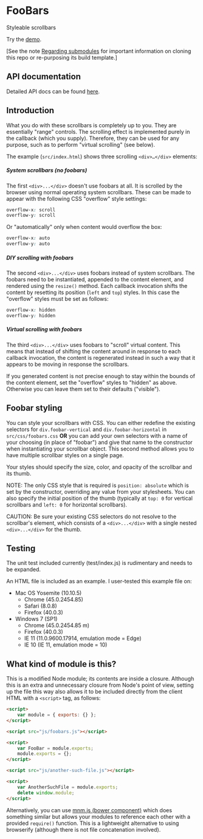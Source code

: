 # FooBars
Styleable scrollbars

Try the [demo](https://openfin.github.io/list-dragon/demo.html).

\[See the note [Regarding submodules](https://github.com/openfin/rectangular#regarding-submodules) for important information on cloning this repo or re-purposing its build template.\]

## API documentation

Detailed API docs can be found [here](http://openfin.github.io/foobars/FooBar.html).

## Introduction

What you do with these scrollbars is completely up to you. They are essentially "range" controls. The scrolling effect is implemented purely in the callback (which you supply). Therefore, they can be used for any purpose, such as to perform "virtual scrolling" (see below).

The example (`src/index.html`) shows three scrolling `<div>…</div>` elements:

##### System scrollbars (no foobars)
The first `<div>...</div>` doesn't use foobars at all. It is scrolled by the browser using normal operating system scrollbars. These can be made to appear with the following CSS "overflow" style settings:

```css
overflow-x: scroll
overflow-y: scroll
```

Or "automatically" only when content would overflow the box:

```css
overflow-x: auto
overflow-y: auto
```

##### DIY scrolling with foobars
The second `<div>...</div>` uses foobars instead of system scrollbars. The foobars need to be instantiated, appended to the content element, and rendered using the `resize()` method. Each callback invocation shifts the content by resetting its position (`left` and `top`) styles. In this case the "overflow" styles must be set as follows:

```css
overflow-x: hidden
overflow-y: hidden
```

##### Virtual scrolling with foobars

The third `<div>...</div>` uses foobars to "scroll" virtual content. This means that instead of shifting the content around in response to each callback invocation, the content is regenerated instead in such a way that it appears to be moving in response the scrollbars.

If you generated content is not precise enough to stay within the bounds of the content element, set the "overflow" styles to "hidden" as above. Otherwise you can leave them set to their defaults ("visible").

## Foobar styling

You can style your scrollbars with CSS. You can either redefine the existing selectors for `div.foobar-vertical` and `div.foobar-horizontal` in `src/css/foobars.css` **OR** you can add your own selectors with a name of your choosing (in place of "foobar") and give that name to the constructor when instantiating your scrollbar object. This second method allows you to have multiple scrollbar styles on a single page.

Your styles should specify the size, color, and opacity of the scrollbar and its thumb.

NOTE: The only CSS style that is required is `position: absolute` which is set by the constructor, overriding any value from your stylesheets. You can also specify the initial position of the thumb (typically at `top: 0` for vertical scrollbars and `left: 0` for horizontal scrollbars).

CAUTION: Be sure your existing CSS selectors do not resolve to the scrollbar's element, which consists of a `<div>...</div>` with a single nested `<div>...</div>` for the thumb.

## Testing

The unit test included currently (test/index.js) is rudimentary and needs to be expanded.

An HTML file is included as an example. I user-tested this example file on:

* Mac OS Yosemite (10.10.5)
    * Chrome (45.0.2454.85)
    * Safari (8.0.8)
    * Firefox (40.0.3)
* Windows 7 (SP1)
    * Chrome (45.0.2454.85 m)
    * Firefox (40.0.3)
    * IE 11 (11.0.9600.17914, emulation mode = Edge)
    * IE 10 (IE 11, emulation mode = 10)

## What kind of module is this?

This is a modified Node module; its contents are inside a closure. Although this is an extra and unnecessary closure from Node's point of view, setting up the file this way also allows it to be included directly from the client HTML with a `<script>` tag, as follows:

```html
<script>
    var module = { exports: {} };
</script>

<script src="js/foobars.js"></script>

<script>
    var FooBar = module.exports;
    module.exports = {};
</script>

<script src="js/another-such-file.js"></script>

<script>
    var AnotherSuchFile = module.exports;
    delete window.module;
</script>
```

Alternatively, you can use [mnm.js (bower component)](https://github.com/joneit/mnm) which does something similar but allows your modules to reference each other with a provided `require()` function. This is a lightweight alternative to using browserify (although there is not file concatenation involved).

